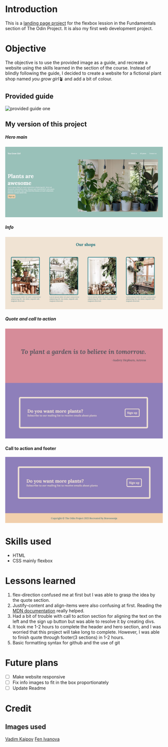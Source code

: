 # Introduction
This is a [landing page project](https://www.theodinproject.com/paths/foundations/courses/foundations/lessons/landing-page) for the flexbox lession in the Fundamentals section of The Odin Project. It is also my first web development project.
# Objective
The objective is to use the provided image as a guide, and recreate a website using the skills learned in the section of the course. Instead of blindly following the guide, I decided to create a website for a fictional plant shop named *you grow girl*🪴 and add a bit of colour. 
## Provided guide
![provided guide one](https://cdn.statically.io/gh/TheOdinProject/curriculum/main/foundations/html_css/project/odin-project.png)
## My version of this project
##### Hero main
![hero main](screenshots/hero.jpg)
##### Info
![info](screenshots/info.jpg)
##### Quote and call to action
![quoteandcta](https://github.com/bravoosonja/yougrowgirl/blob/21f76c4278a6186cf3f0cb70f9640320667f8c88/screenshots/quote%20and%20cta.jpg)
#### Call to action and footer
![ctaandfooter](https://github.com/bravoosonja/yougrowgirl/blob/56adba590d835d1591bc2ada27eba3200f7e69bf/screenshots/cta%20and%20footer.jpg)
# Skills used
- HTML
- CSS mainly flexbox
# Lessons learned
1. flex-direction confused me at first but I was able to grasp the idea by the quote section. 
2. Justify-content and align-items were also confusing at first. Reading the [MDN documentation](https://developer.mozilla.org/en-US/docs/Web/CSS/CSS_Flexible_Box_Layout/Aligning_Items_in_a_Flex_Container) really helped.  
3. Had a bit of trouble with call to action section for aligning the text on the left and the sign up button but was able to resolve it by creating divs.  
4. It took me 1-2 hours to complete the header and hero section, and I was worried that this project will take long to complete. However, I was able to finish quote through footer(3 sections) in 1-2 hours.
5. Basic formatting syntax for github and the use of git
# Future plans
- [ ] Make website responsive
- [ ] Fix info images to fit in the box proportionately 
- [ ] Update Readme
# Credit
## Images used
[Vadim Kaipov](https://unsplash.com/@vadimkaipov)
[Fen Ivanova](https://unsplash.com/@fenivanova)


